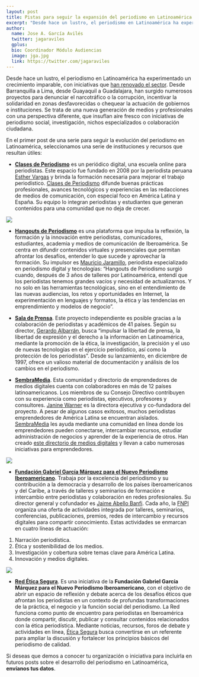```yaml
---
layout: post
title: Pistas para seguir la expansión del periodismo en Latinoamérica (I)
excerpt: "Desde hace un lustro, el periodismo en Latinoamérica ha experimentado un crecimiento imparable, con iniciativas que han renovado el sector.  Desde Barranquilla a Lima, desde Guayaquil a Guadalajara, han surgido numerosos proyectos para denunciar el narcotráfico o la corrupción, incentivar la solidaridad en zonas desfavorecidas o chequear la actuación de gobiernos e instituciones. Se trata de una nueva generación de medios y profesionales con una perspectiva diferente, que insuflan aire fresco con iniciativas de periodismo social, investigación, nichos especializados o colaboración ciudadana."
author:
  name: Jose A. García Avilés
  twitter: jagaraviles
  gplus:  
  bio: Coordinador Módulo Audiencias
  image: jga.jpg
  link: https://twitter.com/jagaraviles
---
```


Desde hace un lustro, el periodismo en Latinoamérica ha experimentado un crecimiento imparable, con iniciativas que [han renovado el sector](http://sociedad.elpais.com/sociedad/2013/03/01/actualidad/1362165444_533165.html).  Desde Barranquilla a Lima, desde Guayaquil a Guadalajara, han surgido numerosos proyectos para denunciar el narcotráfico o la corrupción, incentivar la solidaridad en zonas desfavorecidas o chequear la actuación de gobiernos e instituciones. Se trata de una nueva generación de medios y profesionales con una perspectiva diferente, que insuflan aire fresco con iniciativas de periodismo social, investigación, nichos especializados o colaboración ciudadana.

En el primer post de una serie para seguir la evolución del periodismo en Latinoamérica, seleccionamos una serie de instituciones y recursos que resultan útiles:

-	**[Clases de Periodismo](https://twitter.com/cdperiodismo)** es un periódico digital, una escuela online para periodistas. Este espacio fue fundado en 2008 por la periodista peruana [Esther Vargas]( https://twitter.com/esthervargasc) y brinda la formación necesaria para mejorar el trabajo periodístico. [Clases de Periodismo](http://www.clasesdeperiodismo.com/) difunde buenas prácticas profesionales, avances tecnológicos y experiencias en las redacciones de medios de comunicación, con especial foco en América Latina y España. Su equipo lo integran periodistas y estudiantes que generan contenidos para una comunidad que no deja de crecer.

![](https://dl.dropboxusercontent.com/u/3578704/shots/Hangouts.jpg)

-	**[Hangouts de Periodismo](http://hangoutsdeperiodismo.co/)** es una plataforma que impulsa la reflexión, la formación y la innovación entre periodistas, comunicadores, estudiantes, academia y medios de comunicación de Iberoamérica. Se centra en difundir contenidos virtuales y presenciales que permitan afrontar los desafíos, entender lo que sucede y aprovechar la formación. Su impulsor es [Mauricio Jaramillo](https://twitter.com/mauriciojaramil), periodista especializado en periodismo digital y tecnologías: “Hangouts de Periodismo surgió cuando, después de 3 años de talleres por Latinoamérica, entendí que los periodistas tenemos grandes vacíos y necesidad de actualizarnos. Y no solo en las herramientas tecnológicas, sino en el entendimiento de las nuevas audiencias, los retos y oportunidades en Internet, la experimentación en lenguajes y formatos, la ética y las tendencias en emprendimiento y modelos de negocio”.

-	**[Sala de Prensa](https://www.facebook.com/Saladeprensa.org/)**. Este proyecto independiente es posible gracias a la colaboración de periodistas y académicos de 41 países.  Según su director, [Gerardo Albarrán](https://twitter.com/saladeprensa), busca “impulsar la libertad de prensa, la libertad de expresión y el derecho a la información en Latinoamérica, mediante la promoción de la ética, la investigación, la precisión y el uso de nuevas tecnologías en el ejercicio periodístico, así como la protección de los periodistas”. Desde su lanzamiento, en diciembre de 1997, ofrece un valioso material de documentación y análisis de los cambios en el periodismo.

-	**[SembraMedia](https://twitter.com/SembraMedia)**. Esta comunidad y directorio de emprendedores de medios digitales cuenta con colaboradores en más de 12 países latinoamericanos. Los miembros de su Consejo Directivo contribuyen con su experiencia como periodistas, ejecutivos, profesores y consultores. [Janine Warner](https://twitter.com/janinewarner) es la directora ejecutiva y co-fundadora del proyecto.  A pesar de algunos casos exitosos, muchos periodistas emprendedores de América Latina se encuentran aislados. [SembraMedia](http://www.sembramedia.org/) les ayuda mediante una comunidad en línea donde los emprendedores pueden conectarse, intercambiar recursos, estudiar administración de negocios y aprender de la experiencia de otros. Han creado [este directorio de medios digitales](http://www.sembramedia.org/directorio-de-medios/) y llevan a cabo numerosas iniciativas para emprendedores. 

![](https://dl.dropboxusercontent.com/u/3578704/shots/SembraMedia.png)

-	**[Fundación Gabriel García Márquez para el Nuevo Periodismo Iberoamericano](http://www.nuevoperiodismo.org/)**. Trabaja por la excelencia del periodismo y su contribución a la democracia y desarrollo de los países iberoamericanos y del Caribe, a través de talleres y seminarios de formación e intercambio entre periodistas y colaboración en redes profesionales. Su director general y cofundador  es [Jaime Abello Banfi](https://twitter.com/Jaime_Abello). Cada año, la [FNPI](http://www.fnpi.org/) organiza una oferta de actividades integrada por talleres, seminarios, conferencias, publicaciones, premios, redes de intercambio y recursos digitales para compartir conocimiento.  Estas actividades se enmarcan en cuatro líneas de actuación:
1. Narración periodística. 
2. Ética y sostenibilidad de los medios. 
3. Investigación y cobertura sobre temas clave para América Latina.
4. Innovación y medios digitales.

![](https://dl.dropboxusercontent.com/u/3578704/shots/FPNI.png)

-	**[Red Ética Segura](https://twitter.com/EticaSegura)**. Es una iniciativa de la **Fundación Gabriel García Márquez para el Nuevo Periodismo Iberoamericano**, con el objetivo de abrir un espacio de reflexión y debate acerca de los desafíos éticos que afrontan los periodistas en un contexto de profundas transformaciones de la práctica, el negocio y la función social del periodismo. La Red funciona como punto de encuentro para periodistas en Iberoamérica donde compartir, discutir, publicar y consultar contenidos relacionados con la ética periodística. Mediante noticias, recursos, foros de debate y actividades en línea, [Ética Segura](http://eticasegura.fnpi.org/) busca convertirse en un referente para ampliar la discusión y fortalecer los principios básicos del periodismo de calidad. 

Si deseas que demos a conocer tu organización o iniciativa para incluirla en futuros posts sobre el desarrollo del periodismo en Latinoamérica, **envíanos tus datos**.